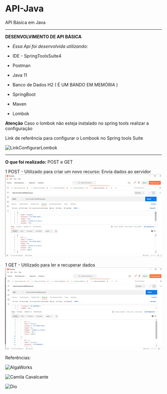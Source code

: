 # API-Java
API Básica em Java

__________________________
**DESENVOLVIMENTO DE API BÁSICA**
* *Essa Api foi desenvolvida utilizando:*

* IDE - SpringToolsSuite4
* Postman
* Java 11
* Banco de Dados H2 ( É UM BANDO EM MEMÓRIA )
* SpringBoot
* Maven
* Lombok

**Atenção**
Caso o lombok não esteja instalado no spring tools
realizar a configuração

Link de referência para configurar o Lombook no Spring tools Suite

![LinkConfigurarLombok](https://www.youtube.com/watch?v=W0ywxkvc4_M)
__________________________

**O que foi realizado:**
POST e GET


1 POST - Utilizado para criar um novo recurso: Envia dados ao servidor
![POST](https://github.com/lancalasans/API-Java/blob/main/img/Captura%20de%20tela%202022-01-31%2018.34.49.png)


1 GET  - Utilizado para ler e recuperar dados
![GET](https://github.com/lancalasans/API-Java/blob/main/img/Captura%20de%20tela%202022-01-31%2018.38.42.png)



Referências: 

![AlgaWorks](https://www.youtube.com/watch?v=9GWK9A79tEc)


![Camila Cavalcante](https://github.com/cami-la)


![Dio](https://www.dio.me/)











